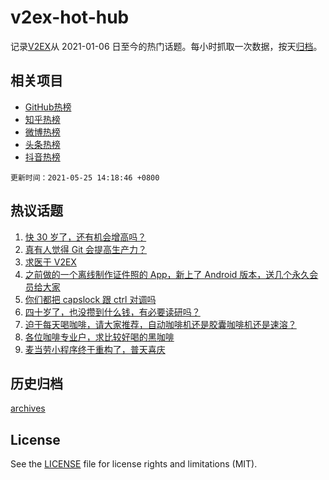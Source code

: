 # v2ex-hot-hub

 记录[V2EX](https://www.v2ex.com/)从 2021-01-06 日至今的热门话题。每小时抓取一次数据，按天[归档](archives)。
 
 ## 相关项目

- [GitHub热榜](https://github.com/lonnyzhang423/github-hot-hub)
- [知乎热榜](https://github.com/lonnyzhang423/zhihu-hot-hub)
- [微博热榜](https://github.com/lonnyzhang423/weibo-hot-hub)
- [头条热榜](https://github.com/lonnyzhang423/toutiao-hot-hub)
- [抖音热榜](https://github.com/lonnyzhang423/douyin-hot-hub)


 `更新时间：2021-05-25 14:18:46 +0800`

## 热议话题

1. [快 30 岁了，还有机会增高吗？](https://www.v2ex.com/t/778890)
1. [真有人觉得 Git 会提高生产力？](https://www.v2ex.com/t/779029)
1. [求医于 V2EX](https://www.v2ex.com/t/778867)
1. [之前做的一个离线制作证件照的 App，新上了 Android 版本，送几个永久会员给大家](https://www.v2ex.com/t/778942)
1. [你们都把 capslock 跟 ctrl 对调吗](https://www.v2ex.com/t/778883)
1. [四十岁了，也没攒到什么钱，有必要读研吗？](https://www.v2ex.com/t/778984)
1. [迫于每天喝咖啡，请大家推荐，自动咖啡机还是胶囊咖啡机还是速溶？](https://www.v2ex.com/t/779002)
1. [各位咖啡专业户，求比较好喝的黑咖啡](https://www.v2ex.com/t/778985)
1. [麦当劳小程序终于重构了，普天喜庆](https://www.v2ex.com/t/779012)

## 历史归档

[archives](archives)

## License

See the [LICENSE](LICENSE) file for license rights and limitations (MIT).
